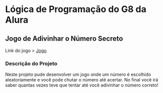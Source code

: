 # Lógica de Programação do G8 da Alura

## Jogo de Adivinhar o Número Secreto

Link do jogo > [Jogo](https://jogoadivinheonumero-red.vercel.app) 

### Descrição do Projeto 

Neste projeto pude desenvolver um jogo onde um número é escolhido aleatoriamente e você pode chutar o número até acertar.
No final você irá saber quantas vezes teve que tentar até você adivinhar o número correto! 
